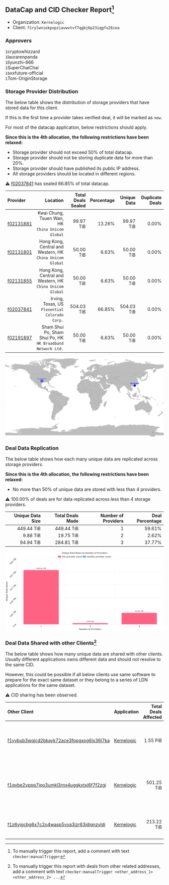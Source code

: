 ## DataCap and CID Checker Report[^1]
 - Organization: `Kernelogic`
 - Client: `f1rylwniokpxpziavwvtvf7qgbj6p23iqgfu26iea`
### Approvers
`1`cryptowhizzard<br/>`1`laurarenpanda<br/>`1`liyunzhi-666<br/>`1`SuperChaiChai<br/>`1`sxxfuture-official<br/>`1`Tom-OriginStorage

### Storage Provider Distribution
The below table shows the distribution of storage providers that have stored data for this client.

If this is the first time a provider takes verified deal, it will be marked as `new`.

For most of the datacap application, below restrictions should apply.

**Since this is the 4th allocation, the following restrictions have been relaxed:**
 - Storage provider should not exceed 50% of total datacap.
 - Storage provider should not be storing duplicate data for more than 20%.
 - Storage provider should have published its public IP address.
 - All storage providers should be located in different regions.

⚠️ [f02037841](https://filfox.info/en/address/f02037841) has sealed 66.85% of total datacap.

| Provider                                              |                                                       Location | Total Deals Sealed | Percentage | Unique Data | Duplicate Deals |
| :---------------------------------------------------- | -------------------------------------------------------------: | -----------------: | ---------: | ----------: | --------------: |
| [f02131881](https://filfox.info/en/address/f02131881) |            Kwai Chung, Tsuen Wan, HK<br/>`China Unicom Global` |          99.97 TiB |     13.26% |   99.97 TiB |           0.00% |
| [f02131801](https://filfox.info/en/address/f02131801) |   Hong Kong, Central and Western, HK<br/>`China Unicom Global` |          50.00 TiB |      6.63% |   50.00 TiB |           0.00% |
| [f02131855](https://filfox.info/en/address/f02131855) |   Hong Kong, Central and Western, HK<br/>`China Unicom Global` |          50.00 TiB |      6.63% |   50.00 TiB |           0.00% |
| [f02037841](https://filfox.info/en/address/f02037841) |              Irving, Texas, US<br/>`Flexential Colorado Corp.` |         504.03 TiB |     66.85% |  504.03 TiB |           0.00% |
| [f02191897](https://filfox.info/en/address/f02191897) | Sham Shui Po, Sham Shui Po, HK<br/>`HK Broadband Network Ltd.` |          50.00 TiB |      6.63% |   50.00 TiB |           0.00% |

<img src="https://raw.githubusercontent.com/data-preservation-programs/filplus-checker-assets/main/filecoin-project/filecoin-plus-large-datasets/issues/1638/1689236282572.png"/>

### Deal Data Replication
The below table shows how each many unique data are replicated across storage providers.


**Since this is the 4th allocation, the following restrictions have been relaxed:**
- No more than 50% of unique data are stored with less than 4 providers.

⚠️ 100.00% of deals are for data replicated across less than 4 storage providers.

| Unique Data Size | Total Deals Made | Number of Providers | Deal Percentage |
| ---------------: | ---------------: | ------------------: | --------------: |
|       449.44 TiB |       449.44 TiB |                   1 |          59.61% |
|         9.88 TiB |        19.75 TiB |                   2 |           2.62% |
|        94.94 TiB |       284.81 TiB |                   3 |          37.77% |

<img src="https://raw.githubusercontent.com/data-preservation-programs/filplus-checker-assets/main/filecoin-project/filecoin-plus-large-datasets/issues/1638/1689236283561.png"/>

### Deal Data Shared with other Clients[^3]
The below table shows how many unique data are shared with other clients.
Usually different applications owns different data and should not resolve to the same CID.

However, this could be possible if all below clients use same software to prepare for the exact same dataset or they belong to a series of LDN applications for the same dataset.

⚠️ CID sharing has been observed.

| Other Client                                                                                                          | Application                                                                                | Total Deals Affected | Unique CIDs | Approvers                                                                                                                                             |
| :-------------------------------------------------------------------------------------------------------------------- | :----------------------------------------------------------------------------------------- | -------------------: | ----------: | :---------------------------------------------------------------------------------------------------------------------------------------------------- |
| [f1yvbub3wqjcd2bkayk72ace3fopgxog6ix36l7ka](https://filfox.info/en/address/f1yvbub3wqjcd2bkayk72ace3fopgxog6ix36l7ka) | [Kernelogic](https://github.com/filecoin-project/filecoin-plus-large-datasets/issues/1639) |             1.55 PiB |      16,186 | `1`a1991car<br/>`1`cryptowhizzard<br/>`1`laurarenpanda<br/>`1`mikezli<br/>`2`newwebgroup<br/>`1`nj-steve<br/>`1`xinaxu                                |
| [f1qvbe2vppq7jqo3umkl3rnx4uggkxtxi6f7f2zgi](https://filfox.info/en/address/f1qvbe2vppq7jqo3umkl3rnx4uggkxtxi6f7f2zgi) | [Kernelogic](https://github.com/filecoin-project/filecoin-plus-large-datasets/issues/1637) |           501.25 TiB |      11,200 | `1`cryptowhizzard<br/>`1`laurarenpanda<br/>`1`liyunzhi-666<br/>`1`newwebgroup<br/>`1`SuperChaiChai<br/>`1`sxxfuture-official<br/>`1`Tom-OriginStorage |
| [f1z6yigcbg6x7c2o4wasp5vya3jzr63jdjqnzvldi](https://filfox.info/en/address/f1z6yigcbg6x7c2o4wasp5vya3jzr63jdjqnzvldi) | [Kernelogic](https://github.com/filecoin-project/filecoin-plus-large-datasets/issues/1640) |           213.22 TiB |       6,823 | `1`cryptowhizzard<br/>`1`laurarenpanda<br/>`1`SuperChaiChai<br/>`1`sxxfuture-official                                                                 |

[^1]: To manually trigger this report, add a comment with text `checker:manualTrigger`

[^2]: Deals from those addresses are combined into this report as they are specified with `checker:manualTrigger`

[^3]: To manually trigger this report with deals from other related addresses, add a comment with text `checker:manualTrigger <other_address_1> <other_address_2> ...`
